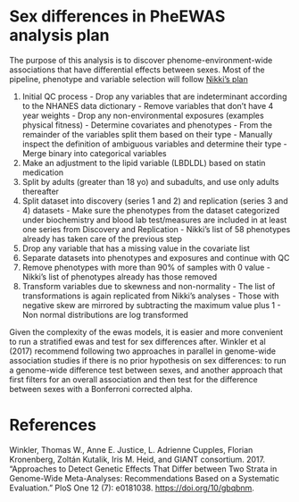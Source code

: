 # Sex differences in PheEWAS analysis plan

The purpose of this analysis is to discover phenome-environment-wide associations that have differential effects between sexes. Most of the pipeline, phenotype and variable selection will follow [Nikki’s plan](https://docs.google.com/document/d/1_2FWZHSnPEc1CqDxdVDRocUD1A3srALysvxBdCpunqY/edit?usp=sharing)

1. Initial QC process
        - Drop any variables that are indeterminant according to the NHANES data dictionary
        - Remove variables that don’t have 4 year weights
        - Drop any non-environmental exposures (examples physical fitness)
        - Determine covariates and phenotypes
        - From the remainder of the variables split them based on their type
        - Manually inspect the definition of ambiguous variables and determine their type
        - Merge binary into categorical variables
2. Make an adjustment to the lipid variable (LBDLDL) based on statin medication
3. Split by adults (greater than 18 yo) and subadults, and use only adults thereafter
4. Split dataset into discovery (series 1 and 2) and replication (series 3 and 4) datasets
        - Make sure the phenotypes from the dataset categorized under biochemistry and blood lab test/measures are included in at least one series from Discovery and Replication
        - Nikki’s list of 58 phenotypes already has taken care of the previous step
5. Drop any variable that has a missing value in the covariate list
6. Separate datasets into phenotypes and exposures and continue with QC
7. Remove phenotypes with more than 90% of samples with 0 value 
        - Nikki’s list of phenotypes already has those removed
8. Transform variables due to skewness and non-normality
        - The list of transformations is again replicated from Nikki’s analyses
        - Those with negative skew are mirrored by subtracting the maximum value plus 1
        - Non normal distributions are log transformed


Given the complexity of the ewas models, it is easier and more convenient to run a stratified ewas and test for sex differences after. Winkler et al (2017) recommend following two approaches in parallel in genome-wide association studies if there is no prior hypothesis on sex differences: to run a genome-wide difference test between sexes, and another approach that first filters for an overall association and then test for the difference between sexes with a Bonferroni corrected alpha. 


# References

Winkler, Thomas W., Anne E. Justice, L. Adrienne Cupples, Florian Kronenberg, Zoltán Kutalik, Iris M. Heid, and GIANT consortium. 2017. “Approaches to Detect Genetic Effects That Differ between Two Strata in Genome-Wide Meta-Analyses: Recommendations Based on a Systematic Evaluation.” PloS One 12 (7): e0181038. https://doi.org/10/gbqbnm.
